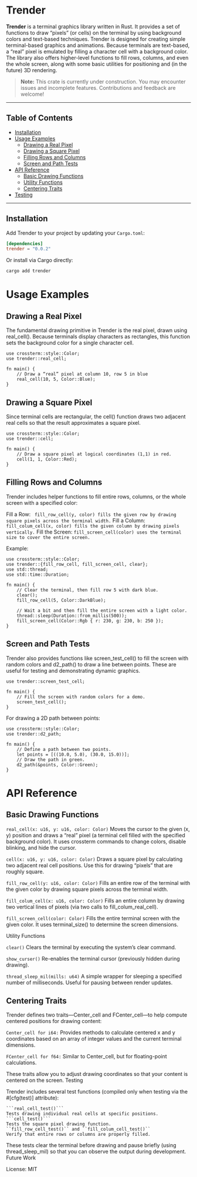 # Trender

**Trender** is a terminal graphics library written in Rust. It provides a set of functions to draw “pixels” (or cells) on the terminal by using background colors and text-based techniques. Trender is designed for creating simple terminal-based graphics and animations. Because terminals are text-based, a “real” pixel is emulated by filling a character cell with a background color. The library also offers higher-level functions to fill rows, columns, and even the whole screen, along with some basic utilities for positioning and (in the future) 3D rendering.

> **Note:** This crate is currently under construction. You may encounter issues and incomplete features. Contributions and feedback are welcome!

---

## Table of Contents

- [Installation](#installation)
- [Usage Examples](#usage-examples)
  - [Drawing a Real Pixel](#drawing-a-real-pixel)
  - [Drawing a Square Pixel](#drawing-a-square-pixel)
  - [Filling Rows and Columns](#filling-rows-and-columns)
  - [Screen and Path Tests](#screen-and-path-tests)
- [API Reference](#api-reference)
  - [Basic Drawing Functions](#basic-drawing-functions)
  - [Utility Functions](#utility-functions)
  - [Centering Traits](#centering-traits)
- [Testing](#testing)

---

## Installation

Add Trender to your project by updating your `Cargo.toml`:

```toml
[dependencies]
trender = "0.0.2"
```
Or install via Cargo directly:
``` sh
cargo add trender
```
# Usage Examples
## Drawing a Real Pixel

The fundamental drawing primitive in Trender is the real pixel, drawn using real_cell(). Because terminals display characters as rectangles, this function sets the background color for a single character cell.
```
use crossterm::style::Color;
use trender::real_cell;

fn main() {
    // Draw a “real” pixel at column 10, row 5 in blue
    real_cell(10, 5, Color::Blue);
}
```
## Drawing a Square Pixel

Since terminal cells are rectangular, the cell() function draws two adjacent real cells so that the result approximates a square pixel.
```
use crossterm::style::Color;
use trender::cell;

fn main() {
    // Draw a square pixel at logical coordinates (1,1) in red.
    cell(1, 1, Color::Red);
}
```
## Filling Rows and Columns

Trender includes helper functions to fill entire rows, columns, or the whole screen with a specified color:

Fill a Row:
     ``` fill_row_cell(y, color) fills the given row by drawing square pixels across the terminal width.```
Fill a Column:
   ``` fill_colum_cell(x, color) fills the given column by drawing pixels vertically.```
    Fill the Screen:
```fill_screen_cell(color) uses the terminal size to cover the entire screen.```

Example:
```
use crossterm::style::Color;
use trender::{fill_row_cell, fill_screen_cell, clear};
use std::thread;
use std::time::Duration;

fn main() {
    // Clear the terminal, then fill row 5 with dark blue.
    clear();
    fill_row_cell(5, Color::DarkBlue);
    
    // Wait a bit and then fill the entire screen with a light color.
    thread::sleep(Duration::from_millis(500));
    fill_screen_cell(Color::Rgb { r: 230, g: 230, b: 250 });
}
```
## Screen and Path Tests

Trender also provides functions like screen_test_cell() to fill the screen with random colors and d2_path() to draw a line between points. These are useful for testing and demonstrating dynamic graphics.
```
use trender::screen_test_cell;

fn main() {
    // Fill the screen with random colors for a demo.
    screen_test_cell();
}
```
For drawing a 2D path between points:
```
use crossterm::style::Color;
use trender::d2_path;

fn main() {
    // Define a path between two points.
    let points = [((10.0, 5.0), (30.0, 15.0))];
    // Draw the path in green.
    d2_path(&points, Color::Green);
}
```
# API Reference
## Basic Drawing Functions
```real_cell(x: u16, y: u16, color: Color)```
Moves the cursor to the given (x, y) position and draws a “real” pixel (a terminal cell filled with the specified background color). It uses crossterm commands to change colors, disable blinking, and hide the cursor.

```cell(x: u16, y: u16, color: Color)```
Draws a square pixel by calculating two adjacent real cell positions. Use this for drawing “pixels” that are roughly square.

```fill_row_cell(y: u16, color: Color)```
Fills an entire row of the terminal with the given color by drawing square pixels across the terminal width.

```fill_colum_cell(x: u16, color: Color)```
Fills an entire column by drawing two vertical lines of pixels (via two calls to fill_colum_real_cell).

```fill_screen_cell(color: Color)```
Fills the entire terminal screen with the given color. It uses terminal_size() to determine the screen dimensions.

Utility Functions

```clear()```
Clears the terminal by executing the system’s clear command.

```show_curser()```
Re-enables the terminal cursor (previously hidden during drawing).

```thread_sleep_mil(mills: u64)```
A simple wrapper for sleeping a specified number of milliseconds. Useful for pausing between render updates.

## Centering Traits

Trender defines two traits—Center_cell and FCenter_cell—to help compute centered positions for drawing content:

```Center_cell for i64:```
    Provides methods to calculate centered x and y coordinates based on an array of integer values and the current terminal dimensions.

```FCenter_cell for f64:```
    Similar to Center_cell, but for floating-point calculations.

These traits allow you to adjust drawing coordinates so that your content is centered on the screen.
Testing

Trender includes several test functions (compiled only when testing via the #[cfg(test)] attribute):

    ```real_cell_test()```
    Tests drawing individual real cells at specific positions.
    ```cell_test()```
    Tests the square pixel drawing function.
    ``fill_row_cell_test()`` and ``fill_colum_cell_test()``
    Verify that entire rows or columns are properly filled.

These tests clear the terminal before drawing and pause briefly (using thread_sleep_mil) so that you can observe the output during development.
Future Work

    
License: MIT
